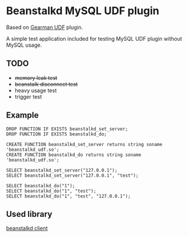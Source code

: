 Beanstalkd MySQL UDF plugin
===========================

Based on [Gearman UDF](https://launchpad.net/gearman-mysql-udf) plugin.

A simple test application included for testing MySQL UDF plugin without MySQL usage.

## TODO
- ~~memory leak test~~
- ~~beanstalk disconnect test~~
- heavy usage test
- trigger test

## Example

```
DROP FUNCTION IF EXISTS beanstalkd_set_server;
DROP FUNCTION IF EXISTS beanstalkd_do;
```

```
CREATE FUNCTION beanstalkd_set_server returns string soname 'beanstalkd_udf.so';
CREATE FUNCTION beanstalkd_do returns string soname 'beanstalkd_udf.so';
```

```
SELECT beanstalkd_set_server("127.0.0.1");
SELECT beanstalkd_set_server("127.0.0.1", "test");
```

```
SELECT beanstalkd_do("1");
SELECT beanstalkd_do("1", "test");
SELECT beanstalkd_do("1", "test", "127.0.0.1");
```

## Used library
[beanstalkd client](https://github.com/deepfryed/beanstalk-client)